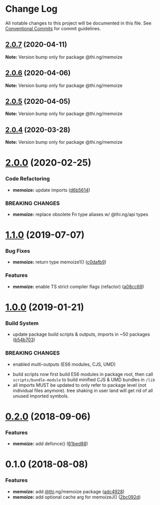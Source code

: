 # Change Log

All notable changes to this project will be documented in this file.
See [Conventional Commits](https://conventionalcommits.org) for commit guidelines.

## [2.0.7](https://github.com/thi-ng/umbrella/compare/@thi.ng/memoize@2.0.6...@thi.ng/memoize@2.0.7) (2020-04-11)

**Note:** Version bump only for package @thi.ng/memoize





## [2.0.6](https://github.com/thi-ng/umbrella/compare/@thi.ng/memoize@2.0.5...@thi.ng/memoize@2.0.6) (2020-04-06)

**Note:** Version bump only for package @thi.ng/memoize





## [2.0.5](https://github.com/thi-ng/umbrella/compare/@thi.ng/memoize@2.0.4...@thi.ng/memoize@2.0.5) (2020-04-05)

**Note:** Version bump only for package @thi.ng/memoize





## [2.0.4](https://github.com/thi-ng/umbrella/compare/@thi.ng/memoize@2.0.3...@thi.ng/memoize@2.0.4) (2020-03-28)

**Note:** Version bump only for package @thi.ng/memoize





# [2.0.0](https://github.com/thi-ng/umbrella/compare/@thi.ng/memoize@1.1.8...@thi.ng/memoize@2.0.0) (2020-02-25)


### Code Refactoring

* **memoize:** update imports ([d6b5614](https://github.com/thi-ng/umbrella/commit/d6b56148ec3ab36f97bc3fce94d7c49a74e81e96))


### BREAKING CHANGES

* **memoize:** replace obsolete Fn type aliases w/ @thi.ng/api types





# [1.1.0](https://github.com/thi-ng/umbrella/compare/@thi.ng/memoize@1.0.9...@thi.ng/memoize@1.1.0) (2019-07-07)

### Bug Fixes

* **memoize:** return type memoize1() ([c0dafb9](https://github.com/thi-ng/umbrella/commit/c0dafb9))

### Features

* **memoize:** enable TS strict compiler flags (refactor) ([a08cc69](https://github.com/thi-ng/umbrella/commit/a08cc69))

# [1.0.0](https://github.com/thi-ng/umbrella/compare/@thi.ng/memoize@0.2.6...@thi.ng/memoize@1.0.0) (2019-01-21)

### Build System

* update package build scripts & outputs, imports in ~50 packages ([b54b703](https://github.com/thi-ng/umbrella/commit/b54b703))

### BREAKING CHANGES

* enabled multi-outputs (ES6 modules, CJS, UMD)

- build scripts now first build ES6 modules in package root, then call
  `scripts/bundle-module` to build minified CJS & UMD bundles in `/lib`
- all imports MUST be updated to only refer to package level
  (not individual files anymore). tree shaking in user land will get rid of
  all unused imported symbols.

<a name="0.2.0"></a>
# [0.2.0](https://github.com/thi-ng/umbrella/compare/@thi.ng/memoize@0.1.2...@thi.ng/memoize@0.2.0) (2018-09-06)

### Features

* **memoize:** add defonce() ([61bed88](https://github.com/thi-ng/umbrella/commit/61bed88))

<a name="0.1.0"></a>
# 0.1.0 (2018-08-08)

### Features

* **memoize:** add [@thi](https://github.com/thi).ng/memoize package ([adc4928](https://github.com/thi-ng/umbrella/commit/adc4928))
* **memoize:** add optional cache arg for memoizeJ() ([2bc092d](https://github.com/thi-ng/umbrella/commit/2bc092d))
